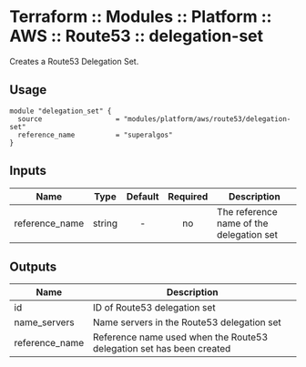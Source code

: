 # Terraform :: Modules :: Platform :: AWS :: Route53 :: delegation-set

Creates a Route53 Delegation Set.

## Usage

```hcl
module "delegation_set" {
  source                  = "modules/platform/aws/route53/delegation-set"
  reference_name          = "superalgos"
}
```

## Inputs

| Name                    | Type   | Default             | Required | Description
|-------------------------|:------:|:-------------------:|:--------:|------------
| reference_name          | string | -                   | no       | The reference name of the delegation set



## Outputs

| Name                    | Description
|-------------------------|------------
| id                      | ID of Route53 delegation set
| name_servers            | Name servers in the Route53 delegation set
| reference_name          | Reference name used when the Route53 delegation set has been created
